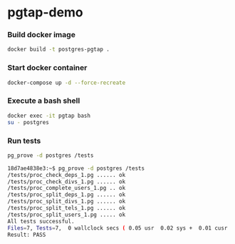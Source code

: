 # pgtap-demo

### Build docker image

```sh
docker build -t postgres-pgtap .
```

### Start docker container

```sh
docker-compose up -d --force-recreate
```

### Execute a bash shell

```sh
docker exec -it pgtap bash
su - postgres
```

### Run tests

```sh
pg_prove -d postgres /tests
```

```sh
18d7ae4838e3:~$ pg_prove -d postgres /tests
/tests/proc_check_deps_1.pg ...... ok
/tests/proc_check_divs_1.pg ...... ok
/tests/proc_complete_users_1.pg .. ok
/tests/proc_split_deps_1.pg ...... ok
/tests/proc_split_divs_1.pg ...... ok
/tests/proc_split_tels_1.pg ...... ok
/tests/proc_split_users_1.pg ..... ok
All tests successful.
Files=7, Tests=7,  0 wallclock secs ( 0.05 usr  0.02 sys +  0.01 cusr  0.02 csys =  0.10 CPU)
Result: PASS
```
